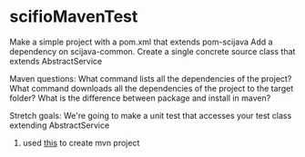 # scifioMavenTest



Make a simple project with a pom.xml that extends pom-scijava
Add a dependency on scijava-common.
Create a single concrete source class that extends AbstractService

Maven questions:
What command lists all the dependencies of the project?
What command downloads all the dependencies of the project to the target folder?
What is the difference between package and install in maven?


Stretch goals:
We're going to make a unit test that accesses your test class extending AbstractService


1. used [this](https://maven.apache.org/guides/getting-started/maven-in-five-minutes.html) to create mvn project

